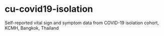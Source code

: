 # cu-covid19-isolation
Self-reported vital sign and symptom data from COVID-19 isolation cohort, KCMH, Bangkok, Thailand
